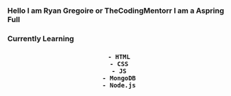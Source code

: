 <h3 >Hello I am Ryan Gregoire or TheCodingMentorr I am a Aspring Full  </h3>

<h3>Currently Learning 

<h3 align="center">
 
    - HTML
    - CSS
    - JS
    - MongoDB
    - Node.js
</h3>
